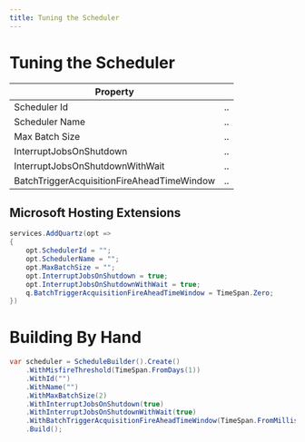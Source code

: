 ```yaml
---
title: Tuning the Scheduler
---
```


# Tuning the Scheduler

| Property | |
|---|--|
| Scheduler Id | .. |
| Scheduler Name | .. |
| Max Batch Size | .. |
| InterruptJobsOnShutdown | .. |
| InterruptJobsOnShutdownWithWait| .. |
| BatchTriggerAcquisitionFireAheadTimeWindow | .. |

## Microsoft Hosting Extensions

```csharp
services.AddQuartz(opt => 
{
    opt.SchedulerId = "";
    opt.SchedulerName = "";
    opt.MaxBatchSize = "";
    opt.InterruptJobsOnShutdown = true;
    opt.InterruptJobsOnShutdownWithWait = true;
    q.BatchTriggerAcquisitionFireAheadTimeWindow = TimeSpan.Zero;
})
```

# Building By Hand

```csharp
var scheduler = ScheduleBuilder().Create()
    .WithMisfireThreshold(TimeSpan.FromDays(1))
    .WithId("")
    .WithName("")
    .WithMaxBatchSize(2)
    .WithInterruptJobsOnShutdown(true)
    .WithInterruptJobsOnShutdownWithWait(true)
    .WithBatchTriggerAcquisitionFireAheadTimeWindow(TimeSpan.FromMilliseconds(1))
    .Build();
```


